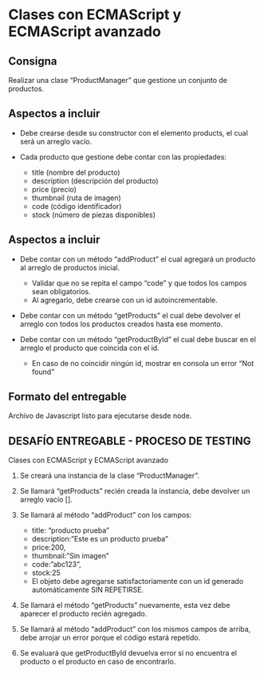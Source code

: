# Clases con ECMAScript y ECMAScript avanzado

## Consigna

Realizar una clase “ProductManager” que gestione un conjunto de productos.

## Aspectos a incluir

- Debe crearse desde su constructor con el elemento products, el cual será un arreglo vacío.

- Cada producto que gestione debe contar con las propiedades:
  - title (nombre del producto)
  - description (descripción del producto)
  - price (precio)
  - thumbnail (ruta de imagen)
  - code (código identificador)
  - stock (número de piezas disponibles)

## Aspectos a incluir

- Debe contar con un método “addProduct” el cual agregará un producto al arreglo de productos inicial.
  - Validar que no se repita el campo “code” y que todos los campos sean obligatorios.
  - Al agregarlo, debe crearse con un id autoincrementable.

- Debe contar con un método “getProducts” el cual debe devolver el arreglo con todos los productos creados hasta ese momento.

- Debe contar con un método “getProductById” el cual debe buscar en el arreglo el producto que coincida con el id.
  - En caso de no coincidir ningún id, mostrar en consola un error “Not found”

## Formato del entregable

Archivo de Javascript listo para ejecutarse desde node.

## DESAFÍO ENTREGABLE - PROCESO DE TESTING

Clases con ECMAScript y ECMAScript avanzado

1. Se creará una instancia de la clase “ProductManager”.

2. Se llamará “getProducts” recién creada la instancia, debe devolver un arreglo vacío [].

3. Se llamará al método “addProduct” con los campos:
   - title: “producto prueba”
   - description:”Este es un producto prueba”
   - price:200,
   - thumbnail:”Sin imagen”
   - code:”abc123”,
   - stock:25
   - El objeto debe agregarse satisfactoriamente con un id generado automáticamente SIN REPETIRSE.

4. Se llamará el método “getProducts” nuevamente, esta vez debe aparecer el producto recién agregado.

5. Se llamará al método “addProduct” con los mismos campos de arriba, debe arrojar un error porque el código estará repetido.

6. Se evaluará que getProductById devuelva error si no encuentra el producto o el producto en caso de encontrarlo.

